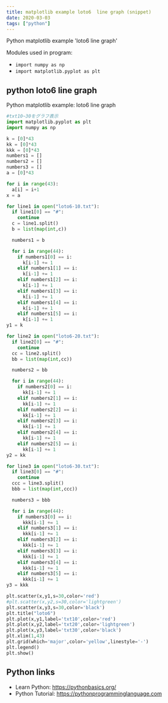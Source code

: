 ```yaml
---
title: matplotlib example loto6  line graph (snippet)
date: 2020-03-03
tags: ["python"]
---
```

Python matplotlib example 'loto6  line graph'


Modules used in program: 
* `import numpy as np`
* `import matplotlib.pyplot as plt`

## python loto6  line graph

Python matplotlib example: loto6  line graph

```python
#txt10~30をグラフ表示
import matplotlib.pyplot as plt
import numpy as np

k = [0]*43
kk = [0]*43
kkk = [0]*43
numbers1 = []
numbers2 = []
numbers3 = []
a = [0]*43

for i in range(43):
  a[i] = i+1
x = a

for line1 in open("loto6-10.txt"):
  if line1[0] == "#":
    continue
  c = line1.split()
  b = list(map(int,c))

  numbers1 = b

  for i in range(44):
    if numbers1[0] == i:
      k[i-1] += 1
    elif numbers1[1] == i:
      k[i-1] += 1
    elif numbers1[2] == i:
      k[i-1] += 1
    elif numbers1[3] == i:
      k[i-1] += 1
    elif numbers1[4] == i:
      k[i-1] += 1
    elif numbers1[5] == i:
      k[i-1] += 1
y1 = k

for line2 in open("loto6-20.txt"):
  if line2[0] == "#":
    continue
  cc = line2.split()
  bb = list(map(int,cc))

  numbers2 = bb

  for i in range(44):
    if numbers2[0] == i:
      kk[i-1] += 1
    elif numbers2[1] == i:
      kk[i-1] += 1
    elif numbers2[2] == i:
      kk[i-1] += 1
    elif numbers2[3] == i:
      kk[i-1] += 1
    elif numbers2[4] == i:
      kk[i-1] += 1
    elif numbers2[5] == i:
      kk[i-1] += 1
y2 = kk

for line3 in open("loto6-30.txt"):
  if line3[0] == "#":
    continue
  ccc = line3.split()
  bbb = list(map(int,ccc))

  numbers3 = bbb

  for i in range(44):
    if numbers3[0] == i:
      kkk[i-1] += 1
    elif numbers3[1] == i:
      kkk[i-1] += 1
    elif numbers3[2] == i:
      kkk[i-1] += 1
    elif numbers3[3] == i:
      kkk[i-1] += 1
    elif numbers3[4] == i:
      kkk[i-1] += 1
    elif numbers3[5] == i:
      kkk[i-1] += 1
y3 = kkk

plt.scatter(x,y1,s=30,color='red')
#plt.scatter(x,y2,s=30,color='lightgreen')
plt.scatter(x,y3,s=30,color='black')
plt.title("loto6")
plt.plot(x,y1,label='txt10',color='red')
plt.plot(x,y2,label='txt20',color='lightgreen')
plt.plot(x,y3,label='txt30',color='black')
plt.xlim(1,43)
plt.grid(which='major',color='yellow',linestyle='-')
plt.legend()
plt.show()


```

## Python links

- Learn Python: https://pythonbasics.org/
- Python Tutorial: https://pythonprogramminglanguage.com
